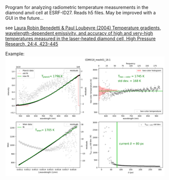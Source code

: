 Program for analyzing radiometric temperature measurements in the diamond anvil cell at ESRF-ID27.
Reads h5 files.
May be improved with a GUI in the future...





see [Laura Robin Benedetti & Paul Loubeyre (2004) Temperature gradients,
wavelength-dependent emissivity, and accuracy of high and very-high temperatures
measured in the laser-heated diamond cell, High Pressure Research, 24:4, 423-445](https://doi.org/10.1080/08957950412331331718)


Example:
![example](./temp_analysis_CDMX18_mesh01_18.1.png)